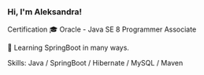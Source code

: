 ### Hi, I'm Aleksandra!

Certification 🎓 Oracle - Java SE 8 Programmer Associate

🌱 Learning SpringBoot in many ways.



Skills: Java / SpringBoot / Hibernate / MySQL  / Maven 



